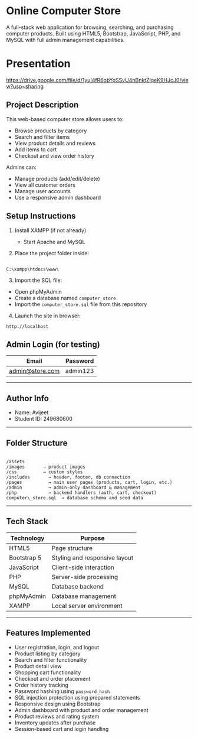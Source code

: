 # Online Computer Store

A full-stack web application for browsing, searching, and purchasing computer products. Built using HTML5, Bootstrap, JavaScript, PHP, and MySQL with full admin management capabilities.

# Presentation
https://drive.google.com/file/d/1yuI4fR6obYoSSvU4nBnktZlqeK9HJcJ0/view?usp=sharing

## Project Description

This web-based computer store allows users to:

- Browse products by category
- Search and filter items
- View product details and reviews
- Add items to cart
- Checkout and view order history

Admins can:

- Manage products (add/edit/delete)
- View all customer orders
- Manage user accounts
- Use a responsive admin dashboard

## Setup Instructions

1. Install XAMPP (if not already)
   - Start Apache and MySQL

2. Place the project folder inside:
```

C:\xampp\htdocs\www\

```

3. Import the SQL file:
- Open phpMyAdmin
- Create a database named `computer_store`
- Import the `computer_store.sql` file from this repository

4. Launch the site in browser:
```
http://localhost
```

## Admin Login (for testing)

| Email            | Password  |
|------------------|-----------|
| admin@store.com  | admin123  |

---

## Author Info

- Name: Avijeet
- Student ID: 249680600

---

## Folder Structure

```

/assets
/images       → product images
/css          → custom styles
/includes       → header, footer, db connection
/pages          → main user pages (products, cart, login, etc.)
/admin          → admin-only dashboard & management
/php            → backend handlers (auth, cart, checkout)
computer\_store.sql  → database schema and seed data

```

---

## Tech Stack

| Technology   | Purpose                    |
|--------------|----------------------------|
| HTML5        | Page structure             |
| Bootstrap 5  | Styling and responsive layout |
| JavaScript   | Client-side interaction    |
| PHP          | Server-side processing     |
| MySQL        | Database backend           |
| phpMyAdmin   | Database management        |
| XAMPP        | Local server environment   |

---

## Features Implemented

- User registration, login, and logout
- Product listing by category
- Search and filter functionality
- Product detail view
- Shopping cart functionality
- Checkout and order placement
- Order history tracking
- Password hashing using `password_hash`
- SQL injection protection using prepared statements
- Responsive design using Bootstrap
- Admin dashboard with product and order management
- Product reviews and rating system
- Inventory updates after purchase
- Session-based cart and login handling
